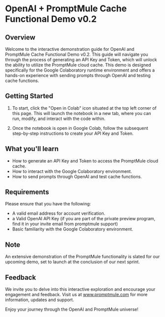 # OpenAI + PromptMule Cache Functional Demo v0.2

## Overview

Welcome to the interactive demonstration guide for OpenAI and PromptMule Cache Functional Demo v0.2. This guide will navigate you through the process of generating an API Key and Token, which will unlock the ability to utilize the PromptMule cloud cache. This demo is designed specifically for the Google Colaboratory runtime environment and offers a hands-on experience with sending prompts through OpenAI and testing cache functions.

## Getting Started

1. To start, click the "Open in Colab" icon situated at the top left corner of this page. This will launch the notebook in a new tab, where you can run, modify, and interact with the code within.

2. Once the notebook is open in Google Colab, follow the subsequent step-by-step instructions to create your API Key and Token.

## What you'll learn

- How to generate an API Key and Token to access the PromptMule cloud cache.
- How to interact with the Google Colaboratory environment.
- How to send prompts through OpenAI and test cache functions.

## Requirements

Please ensure that you have the following:

- A valid email address for account verification.
- a Valid OpenAI API Key (if you are part of the private preview program, find it in your invite email from promptmule support)
- Basic familiarity with the Google Colaboratory environment.

## Note

An extensive demonstration of the PromptMule functionality is slated for our upcoming demo, set to launch at the conclusion of our next sprint.

## Feedback

We invite you to delve into this interactive exploration and encourage your engagement and feedback. Visit us at www.promptmule.com for more information, updates and support.

Enjoy your journey through the OpenAI and PromptMule universe!
